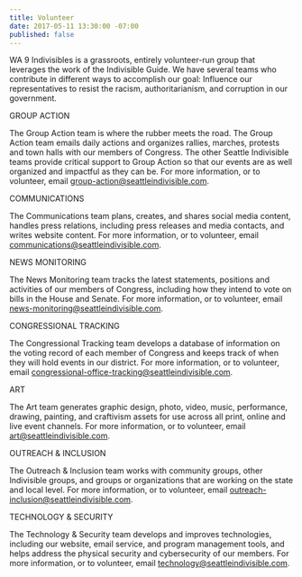 ```yaml
---
title: Volunteer
date: 2017-05-11 13:30:00 -07:00
published: false
---
```


WA 9 Indivisibles is a grassroots, entirely volunteer-run group that leverages the work of the Indivisible Guide. We have several teams who contribute in different ways to accomplish our goal: Influence our representatives to resist the racism, authoritarianism, and corruption in our government. 

 
GROUP ACTION

The Group Action team is where the rubber meets the road. The Group Action team emails daily actions and organizes rallies, marches, protests and town halls with our members of Congress. The other Seattle Indivisible teams provide critical support to Group Action so that our events are as well organized and impactful as they can be. For more information, or to volunteer, email group-action@seattleindivisible.com.

COMMUNICATIONS

The Communications team plans, creates, and shares social media content, handles press relations, including press releases and media contacts, and writes website content. For more information, or to volunteer, email communications@seattleindivisible.com.

NEWS MONITORING

The News Monitoring team tracks the latest statements, positions and activities of our members of Congress, including how they intend to vote on bills in the House and Senate. For more information, or to volunteer, email news-monitoring@seattleindivisible.com.

CONGRESSIONAL TRACKING

The Congressional Tracking team develops a database of information on the voting record of each member of Congress and keeps track of when they will hold events in our district. For more information, or to volunteer, email congressional-office-tracking@seattleindivisible.com.

ART

The Art team generates graphic design, photo, video, music, performance, drawing, painting, and craftivism assets for use across all print, online and live event channels. For more information, or to volunteer, email art@seattleindivisible.com. 

OUTREACH & INCLUSION

The Outreach & Inclusion team works with community groups, other Indivisible groups, and groups or organizations that are working on the state and local level.  For more information, or to volunteer, email outreach-inclusion@seattleindivisible.com.

TECHNOLOGY & SECURITY

The Technology & Security team develops and improves technologies, including our website, email service, and program management tools, and helps address the physical security and cybersecurity of our members. For more information, or to volunteer, email technology@seattleindivisible.com.